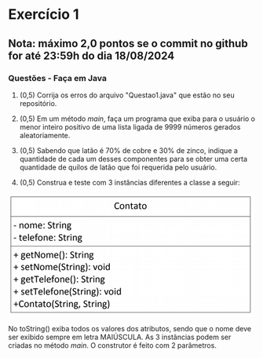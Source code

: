 # Exercício 1

## Nota: máximo 2,0 pontos se o commit no github for até 23:59h do dia 18/08/2024

### Questões - Faça em Java

1. (0,5) Corrija os erros do arquivo "Questao1.java" que estão no seu repositório.

2. (0,5) Em um método _main_, faça um programa que exiba para o usuário o menor inteiro positivo de uma lista ligada <int> de 9999 números gerados aleatoriamente.

3. (0,5) Sabendo que latão é 70% de cobre e 30% de zinco, indique a quantidade de cada um desses componentes para se obter uma certa quantidade de quilos de latão que foi requerida pelo usuário.

4. (0,5) Construa e teste com 3 instâncias diferentes a classe a seguir:

![image](dgClasse.png)

No toString() exiba todos os valores dos atributos, sendo que o nome deve ser exibido sempre em letra MAIÚSCULA. As 3 instâncias podem ser criadas no método _main_. O construtor é feito com 2 parâmetros.












